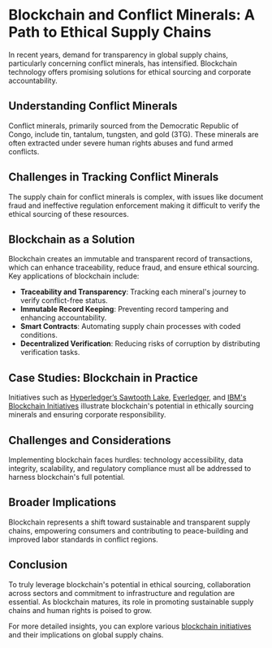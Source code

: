 # Blockchain and Conflict Minerals: A Path to Ethical Supply Chains

In recent years, demand for transparency in global supply chains, particularly concerning conflict minerals, has intensified. Blockchain technology offers promising solutions for ethical sourcing and corporate accountability.

## Understanding Conflict Minerals

Conflict minerals, primarily sourced from the Democratic Republic of Congo, include tin, tantalum, tungsten, and gold (3TG). These minerals are often extracted under severe human rights abuses and fund armed conflicts.

## Challenges in Tracking Conflict Minerals

The supply chain for conflict minerals is complex, with issues like document fraud and ineffective regulation enforcement making it difficult to verify the ethical sourcing of these resources.

## Blockchain as a Solution

Blockchain creates an immutable and transparent record of transactions, which can enhance traceability, reduce fraud, and ensure ethical sourcing. Key applications of blockchain include:

- **Traceability and Transparency**: Tracking each mineral's journey to verify conflict-free status. 
- **Immutable Record Keeping**: Preventing record tampering and enhancing accountability.
- **Smart Contracts**: Automating supply chain processes with coded conditions.
- **Decentralized Verification**: Reducing risks of corruption by distributing verification tasks.

## Case Studies: Blockchain in Practice

Initiatives such as [Hyperledger’s Sawtooth Lake](https://www.hyperledger.org/learn/publications/sawtooth), [Everledger](https://www.everledger.io/), and [IBM's Blockchain Initiatives](https://www.ibm.com/blockchain/industries/supply-chain) illustrate blockchain's potential in ethically sourcing minerals and ensuring corporate responsibility.

## Challenges and Considerations

Implementing blockchain faces hurdles: technology accessibility, data integrity, scalability, and regulatory compliance must all be addressed to harness blockchain's full potential.

## Broader Implications

Blockchain represents a shift toward sustainable and transparent supply chains, empowering consumers and contributing to peace-building and improved labor standards in conflict regions.

## Conclusion

To truly leverage blockchain's potential in ethical sourcing, collaboration across sectors and commitment to infrastructure and regulation are essential. As blockchain matures, its role in promoting sustainable supply chains and human rights is poised to grow.

For more detailed insights, you can explore various [blockchain initiatives](https://www.forbes.com/what-is-blockchain/?sh=2e65f08e1917) and their implications on global supply chains.